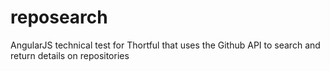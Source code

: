 # reposearch
AngularJS technical test for Thortful that uses the Github API to search and return details on repositories
